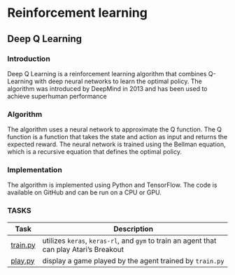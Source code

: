 # Reinforcement learning

## Deep Q Learning

### Introduction

Deep Q Learning is a reinforcement learning algorithm that combines Q-Learning with deep neural networks to learn the optimal policy. The algorithm was introduced by DeepMind in 2013 and has been used to achieve superhuman performance

### Algorithm

The algorithm uses a neural network to approximate the Q function. The Q function is a function that takes the state and action as input and returns the expected reward. The neural network is trained using the Bellman equation, which is a recursive equation that defines the optimal policy.

### Implementation

The algorithm is implemented using Python and TensorFlow. The code is available on GitHub and can be run on a CPU or GPU.

### TASKS

| Task                   | Description                                                                              |
|------------------------|------------------------------------------------------------------------------------------|
| [train.py](./train.py) | utilizes `keras`, `keras-rl`, and `gym` to train an agent that can play Atari’s Breakout |
| [play.py](./play.py)   | display a game played by the agent trained by `train.py`                                 |